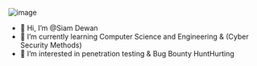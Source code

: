 ![image](https://github.com/user-attachments/assets/0882b13d-ce19-46b7-bbdb-9f5e233be3a2)

- 👋 Hi, I’m @Siam Dewan
- 🌱 I’m currently learning Computer Science and Engineering & (Cyber Security Methods)
- 👀 I’m interested in penetration testing & Bug Bounty HuntHurting 

